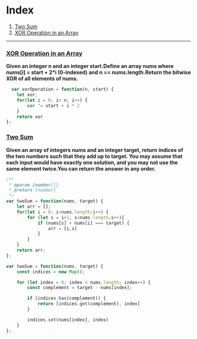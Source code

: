 # Index
  1. [Two Sum](#two-sum)
  2. [XOR Operation in an Array](#xor-operation-in-an-array)

  ------------------------------------------------------------

### [XOR Operation in an Array](https://leetcode.com/problems/xor-operation-in-an-array/)<a name="xor-operation-in-an-array"></a>
<strong>Given an integer n and an integer start.Define an array nums where nums[i] = start + 2*i (0-indexed) and n == nums.length.Return the bitwise XOR of all elements of nums.</strong>
  
```javascript
  var xorOperation = function(n, start) {
    let xor;
    for(let i = 0; i< n; i++) {
        xor ^= start + i * 2
    }
    return xor
};
```

### [Two Sum](https://leetcode.com/problems/two-sum/)<a name="two-sum"></a>

<strong>Given an array of integers nums and an integer target, return indices of the two numbers such that they add up to target.
You may assume that each input would have exactly one solution, and you may not use the same element twice.You can return the answer in any order.</strong>

```javascript
/**
 * @param {number[]} 
 * @return {number}
 */
var twoSum = function(nums, target) {
    let arr = [];
    for(let i = 0; i<nums.length;i++) {
        for (let s = i+1; s<nums.length;s++){
            if (nums[s] + nums[i] === target) {
				arr = [i,s]
            }
        }
    }
    return arr;
};

var twoSum = function(nums, target) {
    const indices = new Map();

    for (let index = 0; index < nums.length; index++) {
        const complement = target - nums[index];

        if (indices.has(complement)) {
            return [indices.get(complement), index]
        }

        indices.set(nums[index], index)
    }
};
```